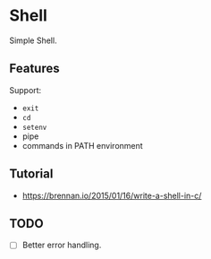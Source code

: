 # Shell

Simple Shell.

## Features

Support:

- `exit`
- `cd`
- `setenv`
- pipe
- commands in PATH environment

## Tutorial

- <https://brennan.io/2015/01/16/write-a-shell-in-c/>

## TODO

- [ ] Better error handling.

